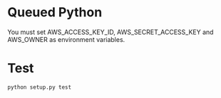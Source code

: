 # Queued Python

You must set AWS_ACCESS_KEY_ID, AWS_SECRET_ACCESS_KEY and AWS_OWNER as environment variables.

# Test

```python setup.py test```
